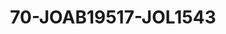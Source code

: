 ---
title: 70-JOAB19517-JOL1543
image: /v1543919832/viterbo/70-JOAB19517-JOL1543.jpg
brand: jolie
layout: vestito
---